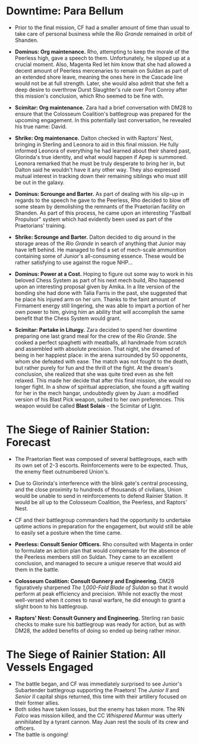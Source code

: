 # Downtime: Para Bellum
- Prior to the final mission, CF had a smaller amount of time than usual to take care of personal business while the *Rio Grande* remained in orbit of Shanden.

- **Dominus: Org maintenance.** Rho, attempting to keep the morale of the Peerless high, gave a speech to them. Unfortunately, he slipped up at a crucial moment. Also, Magenta Red let him know that she had allowed a decent amount of Peerless mercenaries to remain on Suldan as part of an extended shore leave, meaning the ones here in the Cascade line would not be at full strength. Later, she would also admit that she felt a deep desire to overthrow Durst Slaughter's rule over Port Conroy after this mission's conclusion, which Rho seemed to be fine with.

- **Scimitar: Org maintenance.** Zara had a brief conversation with DM28 to ensure that the Colosseum Coalition's battlegroup was prepared for the upcoming engagement. In this potentially last conversation, he revealed his true name: David.

- **Shrike: Org maintenance.** Dalton checked in with Raptors’ Nest, bringing in Sterling and Leonora to aid in this final mission. He fully informed Leonora of everything he had learned about their shared past, Glorinda's true identity, and what would happen if Apep is summoned. Leonora remarked that he must be truly desperate to bring her in, but Dalton said he wouldn't have it any other way. They also expressed mutual interest in tracking down their remaining siblings who must still be out in the galaxy.

- **Dominus: Scrounge and Barter.** As part of dealing with his slip-up in regards to the speech he gave to the Peerless, Rho decided to blow off some steam by demolishing the remnants of the Praetorian facility on Shanden. As part of this process, he came upon an interesting "Fastball Propulsor" system which had evidently been used as part of the Praetorians' training.

- **Shrike: Scrounge and Barter.** Dalton decided to dig around in the storage areas of the *Rio Grande* in search of anything that Junior may have left behind. He managed to find a set of mech-scale ammunition containing some of Junior's all-consuming essence. These would be rather satisfying to use against the rogue NHP...

- **Dominus: Power at a Cost.** Hoping to figure out some way to work in his beloved Chess System as part of his next mech build, Rho happened upon an interesting proposal given by Amika. In a lite version of the bonding she had done with Talia Farris in the past, she suggested that he place his injured arm on her urn. Thanks to the faint amount of Firmament energy still lingering, she was able to impart a portion of her own power to him, giving him an ability that will accomplish the same benefit that the Chess System would grant.

- **Scimitar: Partake in Liturgy.** Zara decided to spend her downtime preparing one last grand meal for the crew of the *Rio Grande*. She cooked a perfect spaghetti with meatballs, all handmade from scratch and assembled with absolute precision. That night, she dreamed of being in her happiest place: in the arena surrounded by 50 opponents, whom she defeated with ease. The match was not fought to the death, but rather purely for fun and the thrill of the fight. At the dream's conclusion, she realized that she was quite tired even as she felt relaxed. This made her decide that after this final mission, she would no longer fight. In a show of spiritual appreciation, she found a gift waiting for her in the mech hangar, undoubtedly given by Juan: a modified version of his Blast Pick weapon, suited to her own preferences. This weapon would be called **Blast Solais** - the Scimitar of Light.

# The Siege of Rainier Station: Forecast
- The Praetorian fleet was composed of several battlegroups, each with its own set of 2-3 escorts. Reinforcements were to be expected. Thus, the enemy fleet outnumbered Union's.
- Due to Glorinda's interference with the blink gate's central processing, and the close proximity to hundreds of thousands of civilians, Union would be unable to send in reinforcements to defend Rainier Station. It would be all up to the Colosseum Coalition, the Peerless, and Raptors' Nest.
- CF and their battlegroup commanders had the opportunity to undertake uptime actions in preparation for the engagement, but would still be able to easily set a posture when the time came.

- **Peerless: Consult Senior Officers.** Rho consulted with Magenta in order to formulate an action plan that would compensate for the absence of the Peerless members still on Suldan. They came to an excellent conclusion, and managed to secure a unique reserve that would aid them in the battle.

- **Colosseum Coalition: Consult Gunnery and Engineering.** DM28 figuratively sharpened *The 1,000-Fold Blade of Suldan* so that it would perform at peak efficiency and precision. While not exactly the most well-versed when it comes to naval warfare, he did enough to grant a slight boon to his battlegroup.

- **Raptors' Nest: Consult Gunnery and Engineering.** Sterling ran basic checks to make sure his battlegroup was ready for action, but as with DM28, the added benefits of doing so ended up being rather minor.

# The Siege of Rainier Station: All Vessels Engaged
- The battle began, and CF was immediately surprised to see Junior's Subartender battlegroup supporting the Praetors! The *Junior II* and *Senior II* capital ships returned, this time with their artillery focused on their former allies.
- Both sides have taken losses, but the enemy has taken more. The RN *Falco* was mission killed, and the CC *Whispered Murmur* was utterly annihilated by a tyrant cannon. May Juan rest the souls of its crew and officers.
- The battle is ongoing!